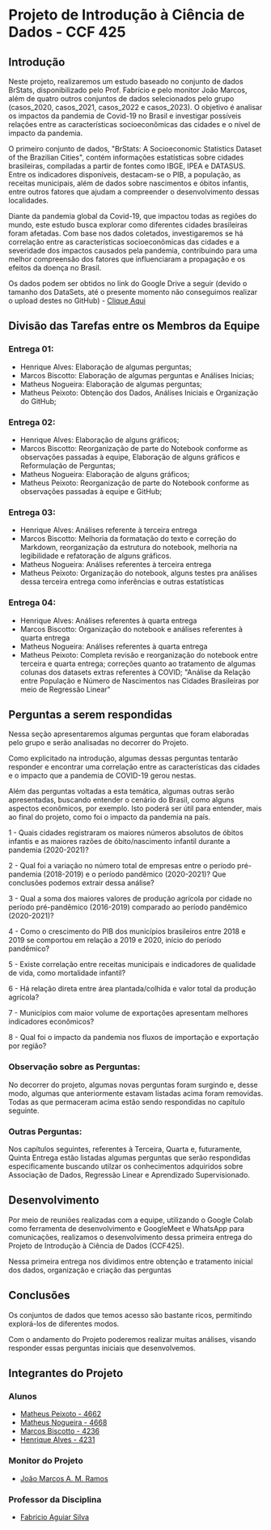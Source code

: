 <h1>Projeto de Introdução à Ciência de Dados - CCF 425</h1>

<h2>Introdução</h2>

<p>Neste projeto, realizaremos um estudo baseado no conjunto de dados BrStats, disponibilizado pelo Prof. Fabrício e pelo monitor João Marcos, além de quatro outros conjuntos de dados selecionados pelo grupo (casos_2020, casos_2021, casos_2022 e casos_2023). O objetivo é analisar os impactos da pandemia de Covid-19 no Brasil e investigar possíveis relações entre as características socioeconômicas das cidades e o nível de impacto da pandemia.
  <p>O primeiro conjunto de dados, "BrStats: A Socioeconomic Statistics Dataset of the Brazilian Cities", contém informações estatísticas sobre cidades brasileiras, compiladas a partir de fontes como IBGE, IPEA e DATASUS. Entre os indicadores disponíveis, destacam-se o PIB, a população, as receitas municipais, além de dados sobre nascimentos e óbitos infantis, entre outros fatores que ajudam a compreender o desenvolvimento dessas localidades.
  <p>Diante da pandemia global da Covid-19, que impactou todas as regiões do mundo, este estudo busca explorar como diferentes cidades brasileiras foram afetadas. Com base nos dados coletados, investigaremos se há correlação entre as características socioeconômicas das cidades e a severidade dos impactos causados pela pandemia, contribuindo para uma melhor compreensão dos fatores que influenciaram a propagação e os efeitos da doença no Brasil.
  <p>Os dados podem ser obtidos no link do Google Drive a seguir (devido o tamanho dos DataSets, até o presente momento não conseguimos realizar o upload destes no GitHub) - <a href="https://drive.google.com/drive/folders/1reVgUutym0oAZyLWJj-xaypdwteC4XuW?usp=drive_link">Clique Aqui</a></p>

<h2>Divisão das Tarefas entre os Membros da Equipe</h2>
<h3>Entrega 01:</h3>

- Henrique Alves: Elaboração de algumas perguntas;
- Marcos Biscotto: Elaboração de algumas perguntas e Análises Inicias;
- Matheus Nogueira: Elaboração de algumas perguntas;
- Matheus Peixoto: Obtenção dos Dados, Análises Iniciais e Organização do GitHub;

<h3>Entrega 02:</h3>

 - Henrique Alves: Elaboração de alguns gráficos;
 - Marcos Biscotto: Reorganização de parte do Notebook conforme as observações passadas à equipe, Elaboração de alguns gráficos e Reformulação de Perguntas;
 - Matheus Nogueira: Elaboração de alguns gráficos;
 - Matheus Peixoto: Reorganização de parte do Notebook conforme as observações passadas à equipe e GitHub;

<h3>Entrega 03:</h3>

- Henrique Alves: Análises referente à terceira entrega 
- Marcos Biscotto: Melhoria da formatação do texto e correção do Markdown, reorganização da estrutura do notebook, melhoria na legibilidade e refatoração de alguns gráficos.
- Matheus Nogueira: Análises referentes à terceira entrega
- Matheus Peixoto: Organização do notebook, alguns testes pra análises dessa terceira entrega como inferências e outras estatísticas

<h3>Entrega 04: </h3>

- Henrique Alves: Análises referentes à quarta entrega <br>
- Marcos Biscotto: Organização do notebook e análises referentes à quarta entrega <br>
- Matheus Nogueira: Análises referentes à quarta entrega <br>
- Matheus Peixoto: Completa revisão e reorganização do notebook entre terceira e quarta entrega; correções quanto ao tratamento de algumas colunas dos datasets extras referentes à COVID; "Análise da Relação entre População e Número de Nascimentos nas Cidades Brasileiras por meio de Regressão Linear" <br>

<h2>Perguntas a serem respondidas</h2>

Nessa seção apresentaremos algumas perguntas que foram elaboradas pelo grupo e serão analisadas no decorrer do Projeto.

Como explicitado na introdução, algumas dessas perguntas tentarão responder e encontrar uma correlação entre as características das cidades e o impacto que a pandemia de COVID-19 gerou nestas.

Além das perguntas voltadas a esta temática, algumas outras serão apresentadas, buscando entender o cenário do Brasil, como alguns aspectos econômicos, por exemplo. Isto poderá ser útil para entender, mais ao final do projeto, como foi o impacto da pandemia na país.

1 - Quais cidades registraram os maiores números absolutos de óbitos infantis e as maiores razões de óbito/nascimento infantil durante a pandemia (2020-2021)?

2 - Qual foi a variação no número total de empresas entre o período pré-pandemia (2018-2019) e o período pandêmico (2020-2021)? Que conclusões podemos extrair dessa análise?

3 - Qual a soma dos maiores valores de produção agrícola por cidade no período pré-pandêmico (2016-2019) comparado ao período pandêmico (2020-2021)?

4 - Como o crescimento do PIB dos municípios brasileiros entre 2018 e 2019 se comportou em relação a 2019 e 2020, início do período pandêmico?

5 - Existe correlação entre receitas municipais e indicadores de qualidade de vida, como mortalidade infantil?

6 - Há relação direta entre área plantada/colhida e valor total da produção agrícola?

7 - Municípios com maior volume de exportações apresentam melhores indicadores econômicos?

8 - Qual foi o impacto da pandemia nos fluxos de importação e exportação por região?

<h3>Observação sobre as Perguntas:</h3>
No decorrer do projeto, algumas novas perguntas foram surgindo e, desse modo, algumas que anteriormente estavam listadas acima foram removidas. Todas as que permaceram acima estão sendo respondidas no capítulo seguinte.<br>

<h3>Outras Perguntas:</h3>
Nos capítulos seguintes, referentes à Terceira, Quarta e, futuramente, Quinta Entrega estão listadas algumas perguntas que serão respondidas especificamente buscando utilzar os conhecimentos adquiridos sobre Associação de Dados, Regressão Linear e Aprendizado Supervisionado.

<h2>Desenvolvimento</h2>

<p>Por meio de reuniões realizadas com a equipe, utilizando o Google Colab como ferramenta de desenvolvimento e GoogleMeet e WhatsApp para comunicações, realizamos o desenvolvimento dessa primeira entrega do Projeto de Introdução à Ciência de Dados (CCF425).</p>
<p>Nessa primeira entrega nos dividimos entre obtenção e tratamento inicial dos dados, organização e criação das perguntas</p>

<h2>Conclusões</h2>

<p>Os conjuntos de dados que temos acesso são bastante ricos, permitindo explorá-los de diferentes modos.</p>
<p>Com o andamento do Projeto poderemos realizar muitas análises, visando responder essas perguntas iniciais que desenvolvemos.</p>

<h2>Integrantes do Projeto</h2>

<h3>Alunos</h3>

 - [Matheus Peixoto - 4662](https://github.com/MatheusPxt21)
 - [Matheus Nogueira - 4668](https://github.com/MatheusNogueiraUfv)
 - [Marcos Biscotto - 4236](https://github.com/Kamagori)
 - [Henrique Alves - 4231](https://github.com/alveshenriique)

<h3>Monitor do Projeto</h3>

 - [João Marcos A. M. Ramos](https://github.com/raitocan)

<h3>Professor da Disciplina</h3>

 - [Fabricio Aguiar Silva](https://github.com/fabaguiarsilva)
